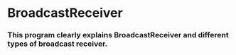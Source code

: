 # BroadcastReceiver
### This program clearly explains BroadcastReceiver and different types of broadcast receiver.
